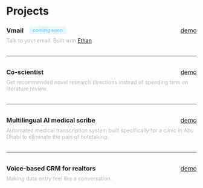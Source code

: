 <script>
  import SEO from '$lib/components/SEO.svelte';
  import StructuredData from '$lib/components/StructuredData.svelte';
</script>

<SEO 
  title="Projects"
  description="My portfolio of AI projects including Vmail (talk to your email), Co-scientist (AI research assistant), multilingual medical scribe, and more innovative applications."
  keywords="Vedant Khanna projects, AI projects, portfolio, Vmail, Co-scientist, medical AI, startup projects, Stanford projects"
/>

<StructuredData 
  type="WebPage"
  title="Projects - Vedant Khanna"
  description="My portfolio of AI projects including Vmail (talk to your email), Co-scientist (AI research assistant), multilingual medical scribe, and more innovative applications."
/>

# Projects

### Vmail <span class="coming-soon">coming soon</span><span class="links"><a href="https://www.youtube.com/watch?v=3ePO_Qi2jCg">demo</a></span>

Talk to your email. Built with <a href="https://www.goodhart.ai/">Ethan</a>.

---

### Co-scientist <span class="links"><a href="https://youtu.be/h4_JFms3kIc?si=EQQzfFpUWeooGuux&t=43">demo</a></span>

Get recommended novel research directions instead of spending time on literature review.

---

### Multilingual AI medical scribe <span class="links"><a href="https://www.youtube.com/watch?v=KQSOck-XG5k">demo</a></span>

Automated medical transcription system built specifically for a clinic in Abu Dhabi to eliminate the pain of notetaking.

---

### Voice-based CRM for realtors <span class="links"><a href="https://youtu.be/CKjFMmc5wi8?si=sfs4W27oi-hlZ9Yt&t=14">demo</a></span>

Making data entry feel like a conversation.

<style>
  h3 {
    display: flex;
    justify-content: space-between;
    align-items: center;
    margin-bottom: 0.5rem;
    border-bottom: none;
    font-color: 
  }
  
  .links {
    font-size: 1rem;
    font-weight: normal;
    margin-left: auto;
  }
  
  .links a {
    margin-left: 1rem;
  }
  
  .coming-soon {
    margin-left: 1rem;
    padding: 0.2rem 0.5rem;
    background-color: rgba(110, 209, 255, 0.15);
    border-radius: 4px;
    color: rgba(110, 209, 255, 0.891);
    font-size: 0.8rem;
  }
  
  p {
    margin-top: 0.5rem;
    color: #b8b8b8;
  }
  
  hr {
    margin: 2rem 0;
    height: 1px;
    background-color: #4a4a4a;
    border: none;
  }
</style>
